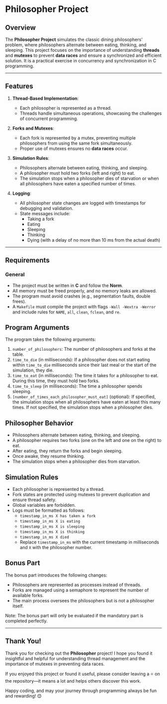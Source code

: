 # Philosopher Project

## Overview

The **Philosopher Project** simulates the classic dining philosophers' problem, where philosophers alternate between
eating, thinking, and sleeping. This project focuses on the importance of understanding **threads** and **mutexes** to prevent **data races**
and ensure a synchronized and efficient solution. It is a practical exercise in concurrency and synchronization in C programming.

---

## Features

1. **Thread-Based Implementation**:
   - Each philosopher is represented as a thread.
   - Threads handle simultaneous operations, showcasing the challenges of concurrent programming.

2. **Forks and Mutexes**:
   - Each fork is represented by a mutex, preventing multiple philosophers from using the same fork simultaneously.
   - Proper use of mutexes ensures no **data races** occur.

3. **Simulation Rules**:
   - Philosophers alternate between eating, thinking, and sleeping.
   - A philosopher must hold two forks (left and right) to eat.
   - The simulation stops when a philosopher dies of starvation or when all philosophers have eaten a specified number of times.

4. **Logging**:
   - All philosopher state changes are logged with timestamps for debugging and validation.
   - State messages include:
     - Taking a fork
     - Eating
     - Sleeping
     - Thinking
     - Dying (with a delay of no more than 10 ms from the actual death)

---

## Requirements

### General
- The project must be written in **C** and follow the **Norm**.
- All memory must be freed properly, and no memory leaks are allowed.
- The program must avoid crashes (e.g., segmentation faults, double frees).
- A `Makefile` must compile the project with flags `-Wall -Wextra -Werror` and include rules for `NAME`, `all`, `clean`, `fclean`, and `re`.

## Program Arguments
The program takes the following arguments:

1. `number_of_philosophers`: The number of philosophers and forks at the table.
2. `time_to_die` (in milliseconds): If a philosopher does not start eating within `time_to_die` milliseconds since their last meal or the start of the simulation, they die.
3. `time_to_eat` (in milliseconds): The time it takes for a philosopher to eat. During this time, they must hold two forks.
4. `time_to_sleep` (in milliseconds): The time a philosopher spends sleeping.
5. `[number_of_times_each_philosopher_must_eat]` (optional): If specified, the simulation stops when all philosophers have eaten at least this many times.
		If not specified, the simulation stops when a philosopher dies.

## Philosopher Behavior
- Philosophers alternate between eating, thinking, and sleeping.
- A philosopher requires two forks (one on the left and one on the right) to eat.
- After eating, they return the forks and begin sleeping.
- Once awake, they resume thinking.
- The simulation stops when a philosopher dies from starvation.

## Simulation Rules
- Each philosopher is represented by a thread.
- Fork states are protected using mutexes to prevent duplication and ensure thread safety.
- Global variables are forbidden.
- Logs must be formatted as follows:
  - `timestamp_in_ms X has taken a fork`
  - `timestamp_in_ms X is eating`
  - `timestamp_in_ms X is sleeping`
  - `timestamp_in_ms X is thinking`
  - `timestamp_in_ms X died`
  - Replace `timestamp_in_ms` with the current timestamp in milliseconds and `X` with the philosopher number.

## Bonus Part
The bonus part introduces the following changes:
- Philosophers are represented as processes instead of threads.
- Forks are managed using a semaphore to represent the number of available forks.
- The main process oversees the philosophers but is not a philosopher itself.

Note: The bonus part will only be evaluated if the mandatory part is completed perfectly.

---

## Thank You!

Thank you for checking out the **Philosopher** project! I hope you found it insightful and helpful for understanding thread management and the importance of mutexes in preventing data races.

If you enjoyed this project or found it useful, please consider leaving a ⭐ on the repository—it means a lot and helps others discover this work.

Happy coding, and may your journey through programming always be fun and rewarding! 😊